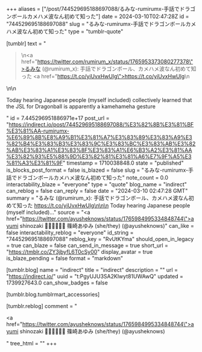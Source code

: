 +++
aliases = ["/post/744529695188697088/るみな-rumirumx-手話でドラゴンボールカメハメ波なん初めて知った"]
date = 2024-03-10T02:47:28Z
id = "744529695188697088"
slug = "るみな-rumirumx-手話でドラゴンボールカメハメ波なん初めて知った"
type = "tumblr-quote"

[tumblr]
text = "<blockquote><p>\n<a href=\"https://twitter.com/rumirum_x/status/1765953373080277378\">るみな (@rumirum_x)</a>: 手話でドラゴンボール、カメハメ波なん初めて知った <a href=\"https://t.co/yiUvxHwUlg\">https://t.co/yiUvxHwUlg</a>\n</p></blockquote>\n\n<p>Today hearing Japanese people (myself included) collectively learned that the JSL for Dragonball is apparently a kamehameha gesture</p>"
id = 7.445296951886971e+17
post_url = "https://indirect.io/post/744529695188697088/%E3%82%8B%E3%81%BF%E3%81%AA-rumirumx-%E6%89%8B%E8%A9%B1%E3%81%A7%E3%83%89%E3%83%A9%E3%82%B4%E3%83%B3%E3%83%9C%E3%83%BC%E3%83%AB%E3%82%AB%E3%83%A1%E3%83%8F%E3%83%A1%E6%B3%A2%E3%81%AA%E3%82%93%E5%88%9D%E3%82%81%E3%81%A6%E7%9F%A5%E3%81%A3%E3%81%9F"
timestamp = 1710038848.0
state = "published"
is_blocks_post_format = false
is_blazed = false
slug = "るみな-rumirumx-手話でドラゴンボールカメハメ波なん初めて知った"
note_count = 0.0
interactability_blaze = "everyone"
type = "quote"
blog_name = "indirect"
can_reblog = false
can_reply = false
date = "2024-03-10 02:47:28 GMT"
summary = "るみな (@rumirum_x): 手話でドラゴンボール、カメハメ波なん初めて知った https://t.co/yiUvxHwUlg\n\n\n Today hearing Japanese people (myself included)..."
source = "<a href=\"https://twitter.com/ayusheknows/status/1765984995334848744\">ayumi shinozaki 🏳️‍🌈🇯🇵🇺🇸 篠崎あゆみ (she/they) (@ayusheknows)</a>"
can_like = false
interactability_reblog = "everyone"
id_string = "744529695188697088"
reblog_key = "RvUtKYma"
should_open_in_legacy = true
can_blaze = false
can_send_in_message = true
short_url = "https://tmblr.co/ZY3jbyfL6T0cSy00"
display_avatar = true
is_blaze_pending = false
format = "markdown"

[tumblr.blog]
name = "indirect"
title = "indirect"
description = ""
url = "https://indirect.io/"
uuid = "t:PgyUJU3SA2Klwyt81UWAwQ"
updated = 1739927643.0
can_show_badges = false

[tumblr.blog.tumblrmart_accessories]

[tumblr.reblog]
comment = "<p><a href=\"https://twitter.com/ayusheknows/status/1765984995334848744\">ayumi shinozaki 🏳️‍🌈🇯🇵🇺🇸 篠崎あゆみ (she/they) (@ayusheknows)</a></p>"
tree_html = ""
+++
